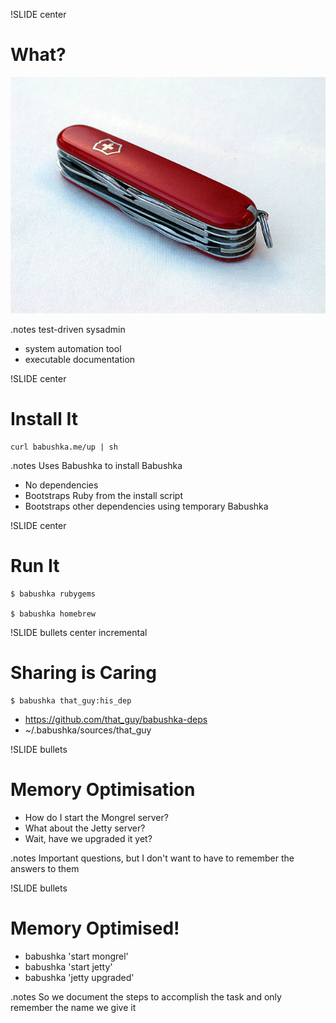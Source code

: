 !SLIDE center
# What? #

![tool](images/tool.jpg)

.notes test-driven sysadmin
- system automation tool
- executable documentation


!SLIDE center
# Install It #

    curl babushka.me/up | sh

.notes Uses Babushka to install Babushka
- No dependencies
- Bootstraps Ruby from the install script
- Bootstraps other dependencies using temporary Babushka

!SLIDE center
# Run It #

    $ babushka rubygems

    $ babushka homebrew

!SLIDE bullets center incremental
# Sharing is Caring #

    $ babushka that_guy:his_dep
* https://github.com/that_guy/babushka-deps
* ~/.babushka/sources/that_guy

!SLIDE bullets
# Memory Optimisation #

* How do I start the Mongrel server?
* What about the Jetty server?
* Wait, have we upgraded it yet?

.notes Important questions, but I don't want to have to remember the answers to them

!SLIDE bullets
# Memory Optimised! #

* babushka 'start mongrel'
* babushka 'start jetty'
* babushka 'jetty upgraded'

.notes So we document the steps to accomplish the task and only remember the name we give it
